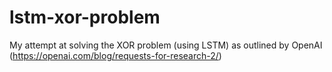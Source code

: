 # lstm-xor-problem
My attempt at solving the XOR problem (using LSTM) as outlined by OpenAI (https://openai.com/blog/requests-for-research-2/)

